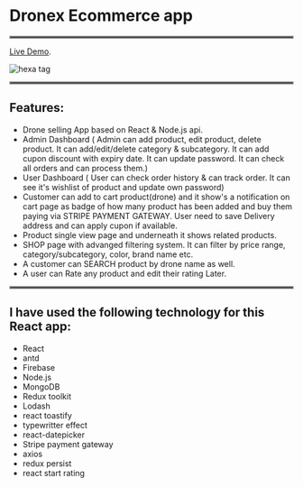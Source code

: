 # Dronex Ecommerce app

<hr style="border:2px solid gray"> </hr>

[Live Demo](https://dronex-ecommerce.web.app/).

![hexa tag](https://i.ibb.co/rvfnx3q/Web-capture-20-1-2022-61737-dronex-ecommerce-web-app.jpg)


<hr style="border:2px solid gray"> </hr>

## Features:
- Drone selling App based on React & Node.js api.
- Admin Dashboard ( Admin can add product, edit product, delete product. It can add/edit/delete category & subcategory. It can add cupon discount with expiry date. It can update password. It can check all orders and can process them.)
- User Dashboard ( User can check order history & can track order. It can see it's wishlist of product and update own password)
- Customer can add to cart product(drone) and it show's a notification on cart page as badge of how many product has been added and buy them paying via STRIPE PAYMENT GATEWAY. User need to save Delivery address and can apply cupon if available.
- Product single view page and underneath it shows related products.
- SHOP page with advanged filtering system. It can filter by price range, category/subcategory, color, brand name etc.
- A customer can SEARCH product by drone name as well. 
- A user can Rate any product and edit their rating Later.

<hr style="border:2px solid gray"> </hr>

## I have used the following technology for this React app:
- React 
- antd
- Firebase
- Node.js
- MongoDB
- Redux toolkit
- Lodash
- react toastify
- typewritter effect
- react-datepicker
- Stripe payment gateway
- axios
- redux persist
- react start rating
